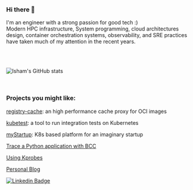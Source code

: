 ### Hi there 👋

I'm an engineer with a strong passion for good tech :)
<br>
Modern HPC infrastructure, System programming, cloud architectures design, container orchestration systems, observability, and SRE practices have taken much of my attention in the recent years.

<br>
<br>

![Isham's GitHub stats](https://github-readme-stats.vercel.app/api?username=ish-xyz&hide=["issues"]&show_icons=true)

<br>

### Projects you might like:

[registry-cache](https://github.com/ish-xyz/registry-cache): an high performance cache proxy for OCI images

[kubetest](https://github.com/ish-xyz/kubetest): a tool to run integration tests on Kubernetes

[myStartup](https://github.com/ish-xyz/myStartup): K8s based platform for an imaginary startup

[Trace a Python application with BCC](https://github.com/ish-xyz/ish-ar.io-tutorials/tree/master/tutorial-bcc-python3-profiler)

[Using Kprobes](https://github.com/ish-xyz/ish-ar.io-tutorials/tree/master/tutorial-kprobes)

[Personal Blog](https://ishamaraia.medium.com/)


[![Linkedin Badge](https://img.shields.io/badge/-IshamAraia-blue?style=flat-square&logo=Linkedin&logoColor=white&link=https://www.linkedin.com/in/isham-araia-086a986b/)](https://www.linkedin.com/in/isham-araia-086a986b/)


